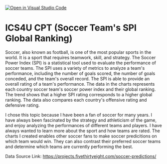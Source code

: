 [![Open in Visual Studio Code](https://classroom.github.com/assets/open-in-vscode-c66648af7eb3fe8bc4f294546bfd86ef473780cde1dea487d3c4ff354943c9ae.svg)](https://classroom.github.com/online_ide?assignment_repo_id=9651436&assignment_repo_type=AssignmentRepo)
# ICS4U CPT (Soccer Team's SPI Global Ranking)
Soccer, also known as football, is one of the most popular sports in the world. It is a sport that requires teamwork, skill, and strategy. The Soccer Power Index (SPI) is a statistical tool used to evaluate the performance of soccer teams. The SPI uses a variety of metrics to analyze a team's performance, including the number of goals scored, the number of goals conceded, and the team's overall record. The SPI is able to provide an overall rating of a team's performance. The data in the charts represents each country soccer team's soccer power index and their global ranking. The trend shows that a higher SPI rating corresponds to a higher global ranking. The data also compares each country's offensive rating and defensive rating. 

I chose this topic because I have been a fan of soccer for many years. I have always been fascinated by the strategy and athleticism of the game, and enjoy analyzing the performances of different teams and players. I have always wanted to learn more about the sport and how teams are rated. The charts I created enables other soccer fans to make soccer predicitions on which team would win. They can also contrast their preferred soccer teams and determine which teams are currently performing the best.

Data Source Link: https://projects.fivethirtyeight.com/soccer-predictions/

